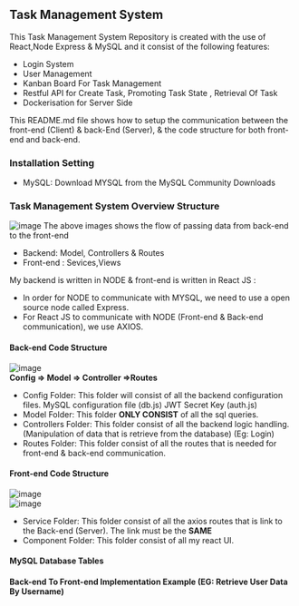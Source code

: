 
## Task Management System
This Task Management System Repository is created with the use of React,Node Express & MySQL and it consist of the following features:

- Login System
- User Management
- Kanban Board For Task Management
- Restful API for Create Task, Promoting Task State , Retrieval Of Task
- Dockerisation for Server Side

This README.md file shows how to setup the communication between the front-end (Client) & back-End (Server), & the code structure for both front-end and back-end.   

### Installation Setting
- MySQL: Download MYSQL from the MySQL Community Downloads

### Task Management System Overview Structure
![image](https://user-images.githubusercontent.com/56182367/182769064-97bc3af4-b185-46e5-b822-7032f34dbbd8.png)
The above images shows the flow of passing data from back-end to the front-end
- Backend: Model, Controllers & Routes
- Front-end : Sevices,Views

My backend is written in NODE & front-end is written in React JS :
- In order for NODE to communicate with MYSQL, we need to use a open source node called Express.
- For React JS to communicate with NODE (Front-end & Back-end communication), we use AXIOS.

#### Back-end Code Structure
![image](https://user-images.githubusercontent.com/56182367/182772310-199da3e6-29ff-45d6-b4c3-c1b7ad68a00c.png)
<br>**Config => Model => Controller =>Routes**

- Config Folder: This folder will consist of all the backend configuration files. MySQL configuration file (db.js) JWT Secret Key (auth.js)
- Model Folder: This folder **ONLY CONSIST** of all the sql queries.
- Controllers Folder: This folder consist of all the backend logic handling.(Manipulation of data that is retrieve from the database) (Eg: Login)
- Routes Folder: This folder consist of all the routes that is needed for front-end & back-end communication.

#### Front-end Code Structure
![image](https://user-images.githubusercontent.com/56182367/182775271-7a501606-82af-41d6-b14e-49021ef25809.png)
<br>![image](https://user-images.githubusercontent.com/56182367/182775209-99618cd6-684f-41f0-91b5-073fe251ea0e.png)

- Service Folder: This folder consist of all the axios routes that is link to the Back-end (Server). The link must be the **SAME**
- Component Folder: This folder consist of all my react UI.

#### MySQL Database Tables

#### Back-end To Front-end Implementation Example (EG: Retrieve User Data By Username)




